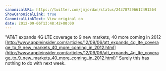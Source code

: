 ```yaml
---
canonicalURL: https://twitter.com/jmjordan/status/243707296612491264
ShowCanonicalLink: true
CanonicalLinkText: View original on
date: 2012-09-06T13:48:42+00:00
---
```

"AT&amp;T expands 4G LTE coverage to 9 new markets, 40 more coming in 2012 [http://www.appleinsider.com/articles/12/09/06/att_expands_4g_lte_coverage_to_9_new_markets_40_more_coming_in_2012.html](http://www.appleinsider.com/articles/12/09/06/att_expands_4g_lte_coverage_to_9_new_markets_40_more_coming_in_2012.html)" Surely this has nothing to do with next week.